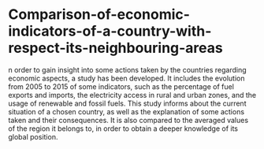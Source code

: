 # Comparison-of-economic-indicators-of-a-country-with-respect-its-neighbouring-areas
n order to gain insight into some actions taken by the countries regarding economic aspects, a  study has been developed. It includes the evolution from 2005 to 2015 of some indicators, such  as the percentage of fuel exports and imports, the electricity access in rural and urban zones,  and the usage of renewable and fossil fuels.  This study informs about the current situation of a chosen country, as well as the explanation of  some actions taken and their consequences. It is also compared to the averaged values of the  region it belongs to, in order to obtain a deeper knowledge of its global position.
